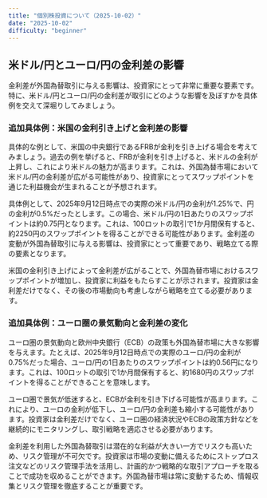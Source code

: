 ```yaml
---
title: "個別株投資について（2025-10-02）"
date: "2025-10-02"
difficulty: "beginner"
---
```


## 米ドル/円とユーロ/円の金利差の影響

金利差が外国為替取引に与える影響は、投資家にとって非常に重要な要素です。特に、米ドル/円とユーロ/円の金利差が取引にどのような影響を及ぼすかを具体例を交えて深堀りしてみましょう。

### 追加具体例：米国の金利引き上げと金利差の影響

具体的な例として、米国の中央銀行であるFRBが金利を引き上げる場合を考えてみましょう。過去の例を挙げると、FRBが金利を引き上げると、米ドルの金利が上昇し、これにより米ドルの魅力が高まります。これは、外国為替市場において米ドル/円の金利差が広がる可能性があり、投資家にとってスワップポイントを通じた利益機会が生まれることが予想されます。

具体例として、2025年9月12日時点での実際の米ドル/円の金利が1.25%で、円の金利が0.5%だったとします。この場合、米ドル/円の1日あたりのスワップポイントは約0.75円となります。これは、100ロットの取引で1か月間保有すると、約2250円のスワップポイントを得ることができる可能性があります。金利差の変動が外国為替取引に与える影響は、投資家にとって重要であり、戦略立てる際の要素となります。

米国の金利引き上げによって金利差が広がることで、外国為替市場におけるスワップポイントが増加し、投資家に利益をもたらすことが示されます。投資家は金利差だけでなく、その後の市場動向も考慮しながら戦略を立てる必要があります。

### 追加具体例：ユーロ圏の景気動向と金利差の変化

ユーロ圏の景気動向と欧州中央銀行（ECB）の政策も外国為替市場に大きな影響を与えます。たとえば、2025年9月12日時点での実際のユーロ/円の金利が0.75%だった場合、ユーロ/円の1日あたりのスワップポイントは約0.56円になります。これは、100ロットの取引で1か月間保有すると、約1680円のスワップポイントを得ることができることを意味します。

ユーロ圏で景気が低迷すると、ECBが金利を引き下げる可能性が高まります。これにより、ユーロの金利が低下し、ユーロ/円の金利差も縮小する可能性があります。投資家は金利差だけでなく、ユーロ圏の経済状況やECBの政策方針などを継続的にモニタリングし、取引戦略を適応させる必要があります。

金利差を利用した外国為替取引は潜在的な利益が大きい一方でリスクも高いため、リスク管理が不可欠です。投資家は市場の変動に備えるためにストップロス注文などのリスク管理手法を活用し、計画的かつ戦略的な取引アプローチを取ることで成功を収めることができます。外国為替市場は常に変動するため、情報収集とリスク管理を徹底することが重要です。

